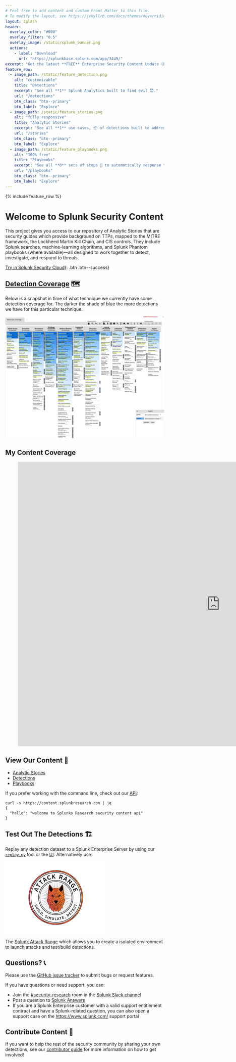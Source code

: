 ```yaml
---
# Feel free to add content and custom Front Matter to this file.
# To modify the layout, see https://jekyllrb.com/docs/themes/#overriding-theme-defaults
layout: splash
header:
  overlay_color: "#000"
  overlay_filter: "0.5"
  overlay_image: /static/splunk_banner.png
  actions:
    - label: "Download"
      url: "https://splunkbase.splunk.com/app/3449/"
excerpt: "Get the latest **FREE** Enterprise Security Content Update (ESCU) App with **1** detections for Splunk."
feature_row:
  - image_path: /static/feature_detection.png
    alt: "customizable"
    title: "Detections"
    excerpt: "See all **1** Splunk Analytics built to find evil 😈."
    url: "/detections"
    btn_class: "btn--primary"
    btn_label: "Explore"
  - image_path: /static/feature_stories.png
    alt: "fully responsive"
    title: "Analytic Stories"
    excerpt: "See all **1** use cases, 📦 of detections built to address a threat."
    url: "/stories"
    btn_class: "btn--primary"
    btn_label: "Explore"
  - image_path: /static/feature_playbooks.png
    alt: "100% free"
    title: "Playbooks"
    excerpt: "See all **0** sets of steps 🐾 to automatically response to a threat."
    url: "/playbooks"
    btn_class: "btn--primary"
    btn_label: "Explore"
---
```



{% include feature_row %}

# Welcome to Splunk Security Content

This project gives you access to our repository of Analytic Stories that are security guides which provide background on TTPs, mapped to the MITRE framework, the Lockheed Martin Kill Chain, and CIS controls. They include Splunk searches, machine-learning algorithms, and Splunk Phantom playbooks (where available)—all designed to work together to detect, investigate, and respond to threats.

[Try in Splunk Security Cloud](https://www.splunk.com/en_us/cyber-security.html){: .btn .btn--success}

## [Detection Coverage](https://mitremap.splunkresearch.com/) 🗺
Below is a snapshot in time of what technique we currently have some detection coverage for. The darker the shade of blue the more detections we have for this particular technique.

[![](mitre-map/coverage.png)](https://mitremap.splunkresearch.com/)

## My Content Coverage

<figure class="video_container">
  <iframe src="https://mitre-attack.github.io/attack-navigator/enterprise/#layerURL=https://raw.githubusercontent.com/dlamspl/security_content_package/content_package_example/docs/mitre-map/coverage.json&tabs=false&selecting_techniques=false" frameborder="0" allowfullscreen="true" width="1280" height="900"> </iframe>
</figure>

## View Our Content 🔎

* [Analytic Stories](/stories)
* [Detections](/detections)
* [Playbooks](/playbooks)

If you prefer working with the command line, check out our [API](https://docs.splunkresearch.com/?version=latest):

```
curl -s https://content.splunkresearch.com | jq
{
  "hello": "welcome to Splunks Research security content api"
}
```

## Test Out The Detections 🏗

Replay any detection dataset to a Splunk Enterprise Server by using our [`replay.py`](https://github.com/splunk/attack_data#using-replaypy) tool or the [UI](https://github.com/splunk/attack_data#using-ui). Alternatively use:

![](static/attack_range.png)

The [Splunk Attack Range](https://github.com/splunk/attack_range) which allows you to create a isolated environment to launch attacks and test/build detections.

## Questions? 📞
Please use the [GitHub issue tracker](https://github.com/splunk/attack_range/issues) to submit bugs or request features.

If you have questions or need support, you can:

* Join the [#security-research](https://splunk-usergroups.slack.com/archives/C1S5BEF38) room in the [Splunk Slack channel](http://splunk-usergroups.slack.com)
* Post a question to [Splunk Answers](http://answers.splunk.com)
* If you are a Splunk Enterprise customer with a valid support entitlement contract and have a Splunk-related question, you can also open a support case on the https://www.splunk.com/ support portal


## Contribute Content 🥰
If you want to help the rest of the security community by sharing your own detections, see our [contributor guide](https://github.com/splunk/security_content/wiki/Contributing-to-the-Project) for more information on how to get involved!

